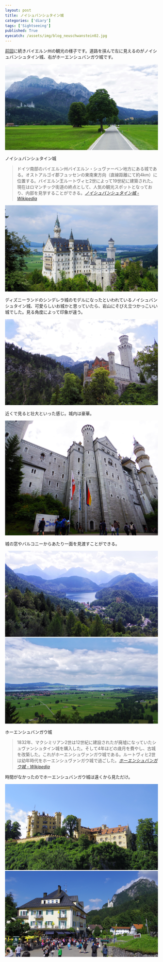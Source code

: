 ```yaml
---
layout: post
title: ノイシュバンシュタイン城
categories: ['diary']
tags: ['Sightseeing']
published: True
eyecatch: /assets/img/blog_neuschwanstein02.jpg
---
```


[前回](/blog/oberammergau/)に続きバイエルン州の観光の様子です。道路を挟んで左に見えるのがノイシュバンシュタイン城、右がホーエンシュバンガウ城です。

<img src="/assets/img/blog_neuschwanstein01.jpg" class="image-on-frame image-fade">

<p class="injection-center">ノイシュバンシュタイン城</p>

> ドイツ南部のバイエルン州バイエルン・シュヴァーベン地方にある城である。オストアルゴイ郡フュッセンの東南東方向（直線距離にて約4km）に位置する。バイエルン王ルートヴィヒ2世によって19世紀に建築された。現在はロマンチック街道の終点として、人気の観光スポットとなっており、内部を見学することができる。<cite>[ノイシュバンシュタイン城 - Wikipedia](https://ja.wikipedia.org/wiki/%E3%83%8E%E3%82%A4%E3%82%B7%E3%83%A5%E3%83%B4%E3%82%A1%E3%83%B3%E3%82%B7%E3%83%A5%E3%82%BF%E3%82%A4%E3%83%B3%E5%9F%8E)</cite>

<img src="/assets/img/blog_neuschwanstein02.jpg" class="image-on-frame image-fade">

ディズニーランドのシンデレラ城のモデルになったといわれているノイシュバンシュタイン城、可愛らしいお城かと思っていたら、岩山にそびえ立つかっこいい城でした。見る角度によって印象が違う。

<img src="/assets/img/blog_neuschwanstein03.jpg" class="image-on-frame image-fade">

近くで見ると壮大といった感じ。城内は豪華。

<img src="/assets/img/blog_neuschwanstein04.jpg" class="image-on-frame image-fade">

城の窓やバルコニーからあたり一面を見渡すことができる。

<img src="/assets/img/blog_neuschwanstein05.jpg" class="image-on-frame image-fade">

<img src="/assets/img/blog_neuschwanstein06.jpg" class="image-on-frame image-fade">

<p class="injection-center">ホーエンシュバンガウ城</p>

> 1832年、マクシミリアン2世は12世紀に建設されたが廃墟になっていたシュヴァンシュタイン城を購入した。そして4年ほどの歳月を費やし、古城を改築した。これがホーエンシュヴァンガウ城である。ルートヴィヒ2世は幼年時代をホーエンシュヴァンガウ城で過ごした。<cite>[ホーエンシュバンガウ城 - Wikipedia](https://ja.wikipedia.org/wiki/%E3%83%9B%E3%83%BC%E3%82%A8%E3%83%B3%E3%82%B7%E3%83%A5%E3%83%B4%E3%82%A1%E3%83%B3%E3%82%AC%E3%82%A6%E5%9F%8E)</cite>

時間がなかったのでホーエンシュバンガウ城は遠くから見ただけ。

<img src="/assets/img/blog_neuschwanstein07.jpg" class="image-on-frame image-fade">

<img src="/assets/img/blog_neuschwanstein08.jpg" class="image-on-frame image-fade">